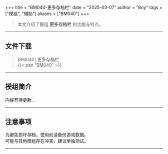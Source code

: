 +++
title = "BM040-更多存档栏"
date = "2025-03-07"
author = "Bny"
tags = ["模组", "辅助"]
aliases = ["BM040"]
+++

> 本文介绍了模组 **更多存档栏** 的功能与特点。

---

## 文件下载

> [BM040] 更多存档栏  
{{< pan "BM040" >}}  

---

## 模组简介

>  
内容有待更新...  

---

## 注意事项

>  
为避免损坏存档，使用前请备份游戏数据。  
可能与其他模组存在冲突，建议单独测试。  

---

